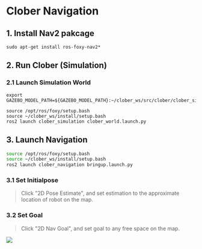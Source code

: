 # Clober Navigation

## 1. Install Nav2 pakcage

```
sudo apt-get install ros-foxy-nav2*
```

## 2. Run Clober (Simulation)
### 2.1 Launch Simulation World
```
export GAZEBO_MODEL_PATH=${GAZEBO_MODEL_PATH}:~/clober_ws/src/clober/clober_simulation/models

source /opt/ros/foxy/setup.bash
source ~/clober_ws/install/setup.bash
ros2 launch clober_simulation clober_world.launch.py
```

## 3. Launch Navigation
```bash
source /opt/ros/foxy/setup.bash
source ~/clober_ws/install/setup.bash
ros2 launch clober_navigation bringup.launch.py
```

### 3.1 Set Initialpose

> Click "2D Pose Estimate", and set estimation to the approximate location of robot on the map.

### 3.2 Set Goal

> Click "2D Nav Goal", and set goal to any free space on the map.


<img align="center" src="https://github.com/clobot-git/clober/blob/foxy-devel/images/clober_navigation.gif">
